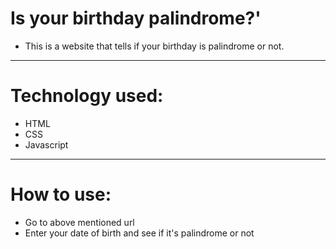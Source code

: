 # Is your birthday palindrome?'
* This is a website that tells if your birthday is palindrome or not.
---
# Technology used:
* HTML
* CSS
* Javascript
---
# How to use:
* Go to above mentioned url
* Enter your date of birth and see if it's palindrome or not

